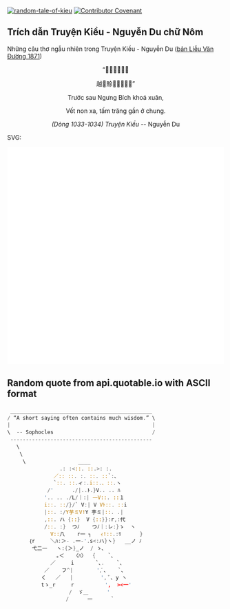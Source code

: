 [![random-tale-of-kieu](https://github.com/huuquyet/random-tale-of-kieu/actions/workflows/random-tale-of-kieu.yml/badge.svg)](https://github.com/huuquyet/random-tale-of-kieu/actions/workflows/random-tale-of-kieu.yml)
[![Contributor Covenant](https://img.shields.io/badge/Contributor%20Covenant-2.1-4baaaa.svg)](.github/CODE_OF_CONDUCT.md "Contributor Covenant 2.1")

## Trích dẫn Truyện Kiều - Nguyễn Du chữ Nôm

Những câu thơ ngẫu nhiên trong Truyện Kiều - Nguyễn Du ([bản Liễu Văn Đường 1871](https://vi.wikisource.org/wiki/Truy%E1%BB%87n_Ki%E1%BB%81u_(b%E1%BA%A3n_Li%E1%BB%85u_V%C4%83n_%C3%90%C6%B0%E1%BB%9Dng_1871)))

<div align="center">
<!-- START_KIEU -->
      <p class="nom">“𫏾𡢐凝碧鎖春</p>
      <p class="nom">越𡽫賒󰌵𦝄𧵆於終”</p>
      <p class="quocngu">Trước sau Ngưng Bích khoá xuân,</p>
      <p class="quocngu">Vết non xa, tấm trăng gần ở chung.</p>
      <p class="author"><i>(Dòng 1033-1034) Truyện Kiều</i> -- Nguyễn Du</p>
<!-- END_KIEU -->
</div>

SVG:

<div align="center">
  <img src="./assets/random-kieu.svg" alt="The Tale of Kieu - Nguyen Du">
</div>

## Random quote from api.quotable.io with ASCII format

<!-- START_QUOTE -->
```rust
 ______________________________________________
/ “A short saying often contains much wisdom.” \
|                                              |
\  -- Sophocles                                /
 ----------------------------------------------
   \
    \
     \                 ____
                 .: :<::. ::.>: :.
               ／:: ::. :. ::. ::`:、
               `::. ::.ィ:.i::.、::.ヽ
             /'      ./|..ﾄ.}V.. .. ﾊ
            '.. .. ./L/｜:| 一V::. ::１
            i::. ::/}/` V:| V Vﾄ::. ::i
            |::. :/Y芋ミV!Y 芋ミ|::. .|
            ,::. ハ {::}  V {::}}:r,:代
            /::. :}  つﾉ    つﾉ｜:レ:}ゝ  ヽ
              V::八    r一 ┐   ｨ!::.:ﾘ      }
       ｛r     ＼ﾊ:＞- .一-'.s<:ハ}ヽ}   __ノ ﾉ
        弋二一   ヽ:{＞}_ノ  / ゝ､
                ｡＜   〈ﾊ〉  {    `、
              ／     i       `､.    `、
            ／    フ^|   　   ',ﾞ、   `、
           く   ／   |         ', ﾞ、y ヽ
           tゝ_r     r          ',  ><一'
                    /  ゞ＿      '
                   /      一      `
```
<!-- END_QUOTE -->
